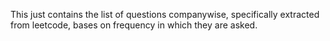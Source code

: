 This just contains the list of questions companywise, specifically extracted from leetcode, bases on frequency in which they are asked.
